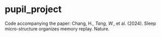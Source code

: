# pupil_project
Code accompanying the paper: Chang, H.*, Tang, W.*, et al. (2024). Sleep micro-structure organizes memory replay. Nature.

